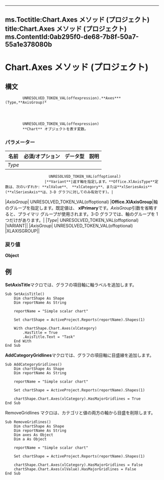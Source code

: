 
---
ms.Toctitle:Chart.Axes メソッド (プロジェクト)
title:Chart.Axes メソッド (プロジェクト)
ms.ContentId:0ab295f0-de68-7b8f-50a7-55a1e378080b
---
# Chart.Axes メソッド (プロジェクト)





## 構文

            UNRESOLVED_TOKEN_VAL(offexpression).**Axes***(Type,**AxisGroup)*




            UNRESOLVED_TOKEN_VAL(offexpression)
            **Chart** オブジェクトを表す変数。

### パラメーター

|**名前**|**必須/オプション**|**データ型**|**説明**|
|---|---|---|---|
|*Type*|
                        UNRESOLVED_TOKEN_VAL(offoptional)
                      |**Variant**|返す軸を指定します。**Office.XlAxisType**定数は、次のいずれか: **xlValue**、 **xlCategory**、または**xlSeriesAxis** (**xlSeriesAxis**は、3-D グラフに対してのみ有効です)。|
|*AxisGroup*|
                        UNRESOLVED_TOKEN_VAL(offoptional)
                      |**Office.XlAxisGroup**|軸のグループを指定します。既定値は、 **xlPrimary**です。*AxisGroup*引数を省略すると、プライマリ グループが使用されます。3-D グラフでは、軸のグループを 1 つだけがあります。|
|*Type*|
                        UNRESOLVED_TOKEN_VAL(offoptional)
                      |VARIANT||
|*AxisGroup*|
                        UNRESOLVED_TOKEN_VAL(offoptional)
                      |XLAXISGROUP||



### 戻り値
**Object**





## 例
**SetAxisTitle**マクロでは、グラフの項目軸に軸ラベルを追加します。

```vba
Sub SetAxisTitle()
    Dim chartShape As Shape
    Dim reportName As String
    
    reportName = "Simple scalar chart"
    
    Set chartShape = ActiveProject.Reports(reportName).Shapes(1)
    
    With chartShape.Chart.Axes(xlCategory)
        .HasTitle = True
        .AxisTitle.Text = "Task"
    End With
End Sub
```




**AddCategoryGridlines**マクロでは、グラフの項目軸に目盛線を追加します。

```vba
Sub AddCategoryGridlines()
    Dim chartShape As Shape
    Dim reportName As String
    
    reportName = "Simple scalar chart"
    
    Set chartShape = ActiveProject.Reports(reportName).Shapes(1)
    
    chartShape.Chart.Axes(xlCategory).HasMajorGridlines = True
End Sub
```




RemoveGridlines マクロは、カテゴリと値の両方の軸から目盛を削除します。

```vba
Sub RemoveGridlines()
    Dim chartShape As Shape
    Dim reportName As String
    Dim axes As Object
    Dim a As Object
    
    reportName = "Simple scalar chart"
    
    Set chartShape = ActiveProject.Reports(reportName).Shapes(1)
    
    chartShape.Chart.Axes(xlCategory).HasMajorGridlines = False
    chartShape.Chart.Axes(xlValue).HasMajorGridlines = False
End Sub
```





